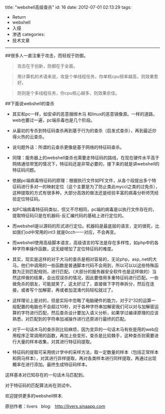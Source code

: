 title: "webshell高级查杀"
id: 16
date: 2012-07-01 02:13:29
tags: 
- Return
- webshell
- 入侵
- 渗透
categories: 
- 技术文章
---


##很多人一直注重于攻击，而轻视于防御。

>攻击在于创新，防御在于全面。

>用计算机的术语来说，攻是个单线程任务，你单核cpu频率越高，则效果愈好。

>防则是个多线程任务，你cpu核心越多，则效果俞佳。

##下面说webshell的查杀

- 其实和pc一样，如安卓的恶意捆绑木马 和linux的恶意镜像源。一样的道路，web也要过一遍，pc端杀毒也是几个阶段。

- 从最初的专杀到特征码查杀再到基于行为的查杀（启发式查杀），再到最近炒得火热的云查杀。

- 说句题外话：所谓的云查杀更像是基于网络的特征码查杀。

- 同理：服务器上的webshell查杀也需要走特征码的路线，在现在硬件水平高于网络通信带宽的情况下，特征码还是非常必要的，接下来的就是讲webshell的特征码问题。
<!--more-->
- 依据pc端病毒特征码的原理：根据执行文件如PE文件，从各个段提出多个特征码进行多对一的映射定位（这个主要是为了防止类此myccl之类的过免杀），这种提取的方式有很多种，大部分高效的做法还是经验丰富的病毒分析师凭经验定位特征码。

- 如PC端病毒特征码类似，但又不尽相同，pc端的病毒是以执行文件存在的，提取特征码只是在机器码-反汇编代码的基础上进行定位的。

- 而webshell是以源码的形式进行定位。机器码是最底层的语言，定的很死，比如我们od中常用的int3 就是0cch一一对应，不会再变。

- 而webshell使用高级脚本语言，高级语言的写法是存在多样性，如php中的各种字符串操作函数，这无疑增加了定位特征码的难度。

- 其实，现实是这样的对于大马的查杀是相对容易的，无论php，asp,.net的大马，他们中调用的一些函数是普通脚本代码不会用到，所以可以以这些特殊函数为正则匹配规则，进行匹配。（大部分的服务器安全软件也是这样做的）当然这样做的结果，会出现误杀的情况，因此要借用多重特征码进行匹配。一些做免杀的朋友，可能就笑了，这太好过了，直接做下字符串拆分，然后在连接，或者写个加解密，再或者加混淆代码轻松就过了。


- 这样理论上是对的，但是实际中忽略了电脑硬件的能力，对于2^32的运算一般配置的电脑也不会超过10秒，对于各种字符串加解密我们可以对与加解密运算的字符进行匹配，然后查杀设计要加入语义分析，如果学过编译原理的应该熟悉，对匹配到的字符串加减操作进行还原进行最终的匹配。

- 对于一句话木马的查杀则比较麻烦，因为变异的一句话木马有些是用的web应用程序正常调用的函数，再加上些变形，查杀是比较棘手，这种查杀则需要进行大量的样本收集，对其进行特征码提取。

- 特征码的提取可采用统计学中的采样方法，取一定数量的样本（包括正常样本和网马样本），对其进行异样提取，再对各类样本进行同样提取，再通过出现概率在进行添加。最终生成特征码样本。

这样基本对已知存在的一句话木马匹配到。

对于特征码的匹配算法尚在测试中。

欢迎提供更多的webshell样本.

原创作者：livers   blog:   http://livers.sinaapp.com
